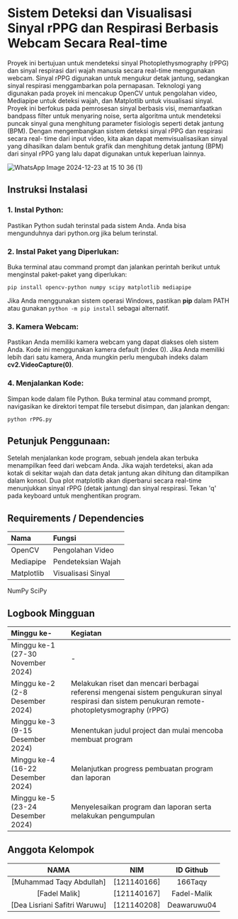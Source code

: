 # Sistem Deteksi dan Visualisasi Sinyal rPPG dan Respirasi Berbasis Webcam Secara Real-time
Proyek ini bertujuan untuk mendeteksi sinyal Photoplethysmography (rPPG) dan sinyal respirasi dari
wajah manusia secara real-time menggunakan webcam. Sinyal rPPG digunakan untuk mengukur detak
jantung, sedangkan sinyal respirasi menggambarkan pola pernapasan. Teknologi yang digunakan pada
proyek ini mencakup OpenCV untuk pengolahan video, Mediapipe untuk deteksi wajah, dan Matplotlib
untuk visualisasi sinyal. Proyek ini berfokus pada pemrosesan sinyal berbasis visi, memanfaatkan
bandpass filter untuk menyaring noise, serta algoritma untuk mendeteksi puncak sinyal guna menghitung
parameter fisiologis seperti detak jantung (BPM).
Dengan mengembangkan sistem deteksi sinyal rPPG dan respirasi secara real-
time dari input video, kita akan dapat memvisualisasikan sinyal yang dihasilkan dalam bentuk grafik dan
menghitung detak jantung (BPM) dari sinyal rPPG yang lalu dapat digunakan untuk keperluan lainnya.

![WhatsApp Image 2024-12-23 at 15 10 36 (1)](https://github.com/user-attachments/assets/d782b979-5266-4699-bbd3-40312333ff72)

## Instruksi Instalasi
### 1. Instal Python:
Pastikan Python sudah terinstal pada sistem Anda. Anda bisa mengunduhnya dari python.org jika belum terinstal.
### 2. Instal Paket yang Diperlukan:
Buka terminal atau command prompt dan jalankan perintah berikut untuk menginstal paket-paket yang diperlukan:

`pip install opencv-python numpy scipy matplotlib mediapipe`

Jika Anda menggunakan sistem operasi Windows, pastikan **pip** dalam PATH atau gunakan `python -m pip install` sebagai alternatif.
### 3. Kamera Webcam:
Pastikan Anda memiliki kamera webcam yang dapat diakses oleh sistem Anda. Kode ini menggunakan kamera default (index 0). Jika Anda memiliki lebih dari satu kamera, Anda mungkin perlu mengubah indeks dalam **cv2.VideoCapture(0)**.
### 4. Menjalankan Kode:
Simpan kode dalam file Python.
Buka terminal atau command prompt, navigasikan ke direktori tempat file tersebut disimpan, dan jalankan dengan:

`python rPPG.py`

## Petunjuk Penggunaan:
Setelah menjalankan kode program, sebuah jendela akan terbuka menampilkan feed dari webcam Anda. Jika wajah terdeteksi, akan ada kotak di sekitar wajah dan data detak jantung akan dihitung dan ditampilkan dalam konsol.
Dua plot matplotlib akan diperbarui secara real-time menunjukkan sinyal rPPG (detak jantung) dan sinyal respirasi.
Tekan 'q' pada keyboard untuk menghentikan program.

## Requirements / Dependencies
Nama                           | Fungsi
:-------------------------------      | :-------------
OpenCV          | Pengolahan Video
Mediapipe       | Pendeteksian Wajah
Matplotlib      | Visualisasi Sinyal
NumPy
SciPy

## Logbook Mingguan
Minggu ke-                            | Kegiatan
:-------------------------------      | :-------------
Minggu ke-1 (27-30 November 2024)     | -
Minggu ke-2 (2-8 Desember 2024)       | Melakukan riset dan mencari berbagai referensi mengenai sistem pengukuran sinyal respirasi dan sistem penukuran remote-photopletysmography (rPPG)
Minggu ke-3 (9-15 Desember 2024)      | Menentukan judul project dan mulai mencoba membuat program
Minggu ke-4 (16-22 Desember 2024)     | Melanjutkan progress pembuatan program dan laporan
Minggu ke-5 (23-24 Desember 2024)     | Menyelesaikan program dan laporan serta melakukan pengumpulan


## Anggota Kelompok
NAMA                             | NIM             | ID Github
:------------------------------: | :-------------: | :---------------:
[Muhammad Taqy Abdullah]         | [121140166]     | 166Taqy
[Fadel Malik]                    | [121140167]     | Fadel-Malik
[Dea Lisriani Safitri Waruwu]    | [121140208]     | Deawaruwu04
